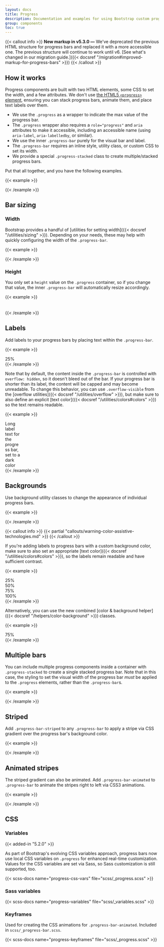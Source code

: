 ```yaml
---
layout: docs
title: Progress
description: Documentation and examples for using Bootstrap custom progress bars featuring support for stacked bars, animated backgrounds, and text labels.
group: components
toc: true
---
```


{{< callout info >}}
**New markup in v5.3.0 —** We've deprecated the previous HTML structure for progress bars and replaced it with a more accessible one. The previous structure will continue to work until v6. [See what's changed in our migration guide.]({{< docsref "/migration#improved-markup-for-progress-bars" >}})
{{< /callout >}}

## How it works

Progress components are built with two HTML elements, some CSS to set the width, and a few attributes. We don't use [the HTML5 `<progress>` element](https://developer.mozilla.org/en-US/docs/Web/HTML/Element/progress), ensuring you can stack progress bars, animate them, and place text labels over them.

- We use the `.progress` as a wrapper to indicate the max value of the progress bar.
- The `.progress` wrapper also requires a `role="progress"` and `aria` attributes to make it accessible, including an accessible name (using `aria-label`, `aria-labelledby`, or similar).
- We use the inner `.progress-bar` purely for the visual bar and label.
- The `.progress-bar` requires an inline style, utility class, or custom CSS to set its width.
- We provide a special `.progress-stacked` class to create multiple/stacked progress bars.

Put that all together, and you have the following examples.

{{< example >}}
<div class="progress" role="progressbar" aria-label="Basic example" aria-valuenow="0" aria-valuemin="0" aria-valuemax="100">
  <div class="progress-bar" style="width: 0%"></div>
</div>
<div class="progress" role="progressbar" aria-label="Basic example" aria-valuenow="25" aria-valuemin="0" aria-valuemax="100">
  <div class="progress-bar" style="width: 25%"></div>
</div>
<div class="progress" role="progressbar" aria-label="Basic example" aria-valuenow="50" aria-valuemin="0" aria-valuemax="100">
  <div class="progress-bar" style="width: 50%"></div>
</div>
<div class="progress" role="progressbar" aria-label="Basic example" aria-valuenow="75" aria-valuemin="0" aria-valuemax="100">
  <div class="progress-bar" style="width: 75%"></div>
</div>
<div class="progress" role="progressbar" aria-label="Basic example" aria-valuenow="100" aria-valuemin="0" aria-valuemax="100">
  <div class="progress-bar" style="width: 100%"></div>
</div>
{{< /example >}}

## Bar sizing

### Width

Bootstrap provides a handful of [utilities for setting width]({{< docsref "/utilities/sizing" >}}). Depending on your needs, these may help with quickly configuring the width of the `.progress-bar`.

{{< example >}}
<div class="progress" role="progressbar" aria-label="Basic example" aria-valuenow="75" aria-valuemin="0" aria-valuemax="100">
  <div class="progress-bar w-75"></div>
</div>
{{< /example >}}

### Height

You only set a `height` value on the `.progress` container, so if you change that value, the inner `.progress-bar` will automatically resize accordingly.

{{< example >}}
<div class="progress"  role="progressbar" aria-label="Example 1px high" aria-valuenow="25" aria-valuemin="0" aria-valuemax="100" style="height: 1px">
  <div class="progress-bar" style="width: 25%"></div>
</div>
<div class="progress" role="progressbar" aria-label="Example 20px high" aria-valuenow="25" aria-valuemin="0" aria-valuemax="100" style="height: 20px">
  <div class="progress-bar" style="width: 25%"></div>
</div>
{{< /example >}}

## Labels

Add labels to your progress bars by placing text within the `.progress-bar`.

{{< example >}}
<div class="progress" role="progressbar" aria-label="Example with label" aria-valuenow="25" aria-valuemin="0" aria-valuemax="100">
  <div class="progress-bar" style="width: 25%">25%</div>
</div>
{{< /example >}}

Note that by default, the content inside the `.progress-bar` is controlled with `overflow: hidden`, so it doesn't bleed out of the bar. If your progress bar is shorter than its label, the content will be capped and may become unreadable. To change this behavior, you can use `.overflow-visible` from the [overflow utilities]({{< docsref "/utilities/overflow" >}}), but make sure to also define an explicit [text color]({{< docsref "/utilities/colors#colors" >}}) so the text remains readable.

{{< example >}}
<div class="progress" role="progressbar" aria-label="Example with label" aria-valuenow="10" aria-valuemin="0" aria-valuemax="100">
  <div class="progress-bar overflow-visible text-dark" style="width: 10%">Long label text for the progress bar, set to a dark color</div>
</div>
{{< /example >}}

## Backgrounds

Use background utility classes to change the appearance of individual progress bars.

{{< example >}}
<div class="progress" role="progressbar" aria-label="Success example" aria-valuenow="25" aria-valuemin="0" aria-valuemax="100">
  <div class="progress-bar bg-success" style="width: 25%"></div>
</div>
<div class="progress" role="progressbar" aria-label="Info example" aria-valuenow="50" aria-valuemin="0" aria-valuemax="100">
  <div class="progress-bar bg-info" style="width: 50%"></div>
</div>
<div class="progress" role="progressbar" aria-label="Warning example" aria-valuenow="75" aria-valuemin="0" aria-valuemax="100">
  <div class="progress-bar bg-warning" style="width: 75%"></div>
</div>
<div class="progress" role="progressbar" aria-label="Danger example" aria-valuenow="100" aria-valuemin="0" aria-valuemax="100">
  <div class="progress-bar bg-danger" style="width: 100%"></div>
</div>
{{< /example >}}

{{< callout info >}}
{{< partial "callouts/warning-color-assistive-technologies.md" >}}
{{< /callout >}}

If you're adding labels to progress bars with a custom background color, make sure to also set an appropriate [text color]({{< docsref "/utilities/colors#colors" >}}), so the labels remain readable and have sufficient contrast.

{{< example >}}
<div class="progress" role="progressbar" aria-label="Success example" aria-valuenow="25" aria-valuemin="0" aria-valuemax="100">
  <div class="progress-bar bg-success" style="width: 25%">25%</div>
</div>
<div class="progress" role="progressbar" aria-label="Info example" aria-valuenow="50" aria-valuemin="0" aria-valuemax="100">
  <div class="progress-bar bg-info text-dark" style="width: 50%">50%</div>
</div>
<div class="progress" role="progressbar" aria-label="Warning example" aria-valuenow="75" aria-valuemin="0" aria-valuemax="100">
  <div class="progress-bar bg-warning text-dark" style="width: 75%">75%</div>
</div>
<div class="progress" role="progressbar" aria-label="Danger example" aria-valuenow="100" aria-valuemin="0" aria-valuemax="100">
  <div class="progress-bar bg-danger" style="width: 100%">100%</div>
</div>
{{< /example >}}

Alternatively, you can use the new combined [color & background helper]({{< docsref "/helpers/color-background" >}}) classes.

{{< example >}}
<div class="progress" role="progressbar" aria-label="Warning example" aria-valuenow="75" aria-valuemin="0" aria-valuemax="100">
  <div class="progress-bar text-bg-warning" style="width: 75%">75%</div>
</div>
{{< /example >}}

## Multiple bars

You can include multiple progress components inside a container with `.progress-stacked` to create a single stacked progress bar. Note that in this case, the styling to set the visual width of the progress bar *must* be applied to the `.progress` elements, rather than the `.progress-bar`s.

{{< example >}}
<div class="progress-stacked">
  <div class="progress" role="progressbar" aria-label="Segment one" aria-valuenow="15" aria-valuemin="0" aria-valuemax="100" style="width: 15%">
    <div class="progress-bar"></div>
  </div>
  <div class="progress" role="progressbar" aria-label="Segment two" aria-valuenow="30" aria-valuemin="0" aria-valuemax="100" style="width: 30%">
    <div class="progress-bar bg-success"></div>
  </div>
  <div class="progress" role="progressbar" aria-label="Segment three" aria-valuenow="20" aria-valuemin="0" aria-valuemax="100" style="width: 20%">
    <div class="progress-bar bg-info"></div>
  </div>
</div>
{{< /example >}}

## Striped

Add `.progress-bar-striped` to any `.progress-bar` to apply a stripe via CSS gradient over the progress bar's background color.

{{< example >}}
<div class="progress" role="progressbar" aria-label="Default striped example" aria-valuenow="10" aria-valuemin="0" aria-valuemax="100">
  <div class="progress-bar progress-bar-striped" style="width: 10%"></div>
</div>
<div class="progress" role="progressbar" aria-label="Success striped example" aria-valuenow="25" aria-valuemin="0" aria-valuemax="100">
  <div class="progress-bar progress-bar-striped bg-success" style="width: 25%"></div>
</div>
<div class="progress" role="progressbar" aria-label="Info striped example" aria-valuenow="50" aria-valuemin="0" aria-valuemax="100">
  <div class="progress-bar progress-bar-striped bg-info" style="width: 50%"></div>
</div>
<div class="progress" role="progressbar" aria-label="Warning striped example" aria-valuenow="75" aria-valuemin="0" aria-valuemax="100">
  <div class="progress-bar progress-bar-striped bg-warning" style="width: 75%"></div>
</div>
<div class="progress" role="progressbar" aria-label="Danger striped example" aria-valuenow="100" aria-valuemin="0" aria-valuemax="100">
  <div class="progress-bar progress-bar-striped bg-danger" style="width: 100%"></div>
</div>
{{< /example >}}

## Animated stripes

The striped gradient can also be animated. Add `.progress-bar-animated` to `.progress-bar` to animate the stripes right to left via CSS3 animations.

{{< example >}}
<div class="progress" role="progressbar" aria-label="Animated striped example" aria-valuenow="75" aria-valuemin="0" aria-valuemax="100">
  <div class="progress-bar progress-bar-striped progress-bar-animated" style="width: 75%"></div>
</div>
{{< /example >}}

## CSS

### Variables

{{< added-in "5.2.0" >}}

As part of Bootstrap's evolving CSS variables approach, progress bars now use local CSS variables on `.progress` for enhanced real-time customization. Values for the CSS variables are set via Sass, so Sass customization is still supported, too.

{{< scss-docs name="progress-css-vars" file="scss/_progress.scss" >}}

### Sass variables

{{< scss-docs name="progress-variables" file="scss/_variables.scss" >}}

### Keyframes

Used for creating the CSS animations for `.progress-bar-animated`. Included in `scss/_progress-bar.scss`.

{{< scss-docs name="progress-keyframes" file="scss/_progress.scss" >}}
